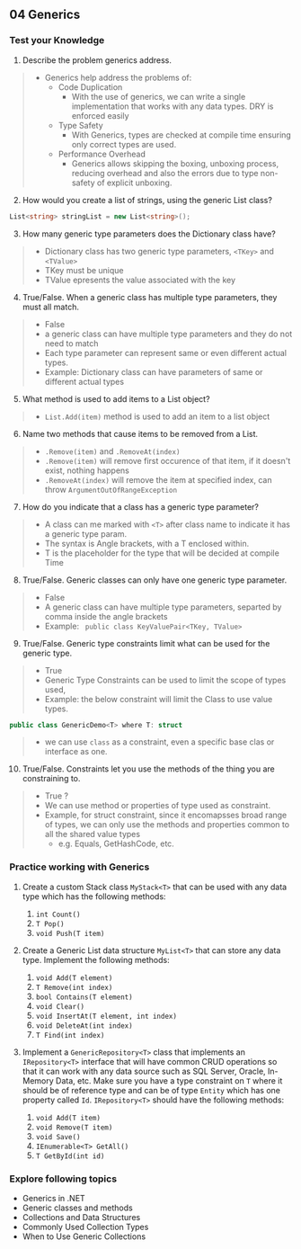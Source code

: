 ## 04 Generics

### Test your Knowledge
1. Describe the problem generics address.
> - Generics help address the problems of:
>   - Code Duplication
>     - With the use of generics, we can write a single implementation that works with any data types. DRY is enforced easily
>   - Type Safety
>     - With Generics, types are checked at compile time ensuring only correct types are used.
>   - Performance Overhead
>     - Generics allows skipping the boxing, unboxing process, reducing overhead and also the errors due to type non-safety of explicit unboxing.
>

2. How would you create a list of strings, using the generic List class?

```csharp
List<string> stringList = new List<string>();
```

3. How many generic type parameters does the Dictionary class have?
>  - Dictionary class has two generic type parameters, `<TKey>` and `<TValue>`
>  - TKey must be unique 
>  - TValue epresents the value associated with the key
>
>
4. True/False. When a generic class has multiple type parameters, they must all match.
> - False
> - a generic class can have multiple type parameters and they do not need to match
> - Each type parameter can represent same or even different actual types.
> - Example: Dictionary class  can have parameters of same or different actual types

5. What method is used to add items to a List object?
> - `List.Add(item)` method is used to add an item to a list object
>
>
6. Name two methods that cause items to be removed from a List.
> - `.Remove(item)` and `.RemoveAt(index)`
> - `.Remove(item)` will remove first occurence of that item, if it doesn't exist, nothing happens
> - `.RemoveAt(index)` will remove the item at specified index, can throw `ArgumentOutOfRangeException`
>
7. How do you indicate that a class has a generic type parameter?
> - A class can me marked with `<T>` after class name to indicate it has a generic type param.
> - The syntax is Angle brackets, with a T enclosed within.
> - T is the placeholder for the type that will be decided at compile Time
>
>
8. True/False. Generic classes can only have one generic type parameter.
> - False
> - A generic class can have multiple type parameters, separted by comma inside the angle brackets
> - Example: ``` public class KeyValuePair<TKey, TValue>```
>
>
9. True/False. Generic type constraints limit what can be used for the generic type.
> - True
> - Generic Type Constraints can be used to limit the scope of types used,
> - Example: the below constraint will limit the Class to use value types.
```csharp
public class GenericDemo<T> where T: struct
```
> - we can use `class` as a constraint, even a specific base clas or interface as one.
>
10. True/False. Constraints let you use the methods of the thing you are constraining to.
> - True ?
> - We can use method or properties of type used as constraint.
> - Example, for struct constraint, since it encomapsses broad range of types, we can only use the methods and properties common to all the shared value types
>   - e.g. Equals, GetHashCode, etc.
>


### Practice working with Generics

1. Create a custom Stack class `MyStack<T>` that can be used with any data type which has the following methods:
    1. `int Count()`
    2. `T Pop()`
    3. `void Push(T item)`

2. Create a Generic List data structure `MyList<T>` that can store any data type. Implement the following methods:
    1. `void Add(T element)`
    2. `T Remove(int index)`
    3. `bool Contains(T element)`
    4. `void Clear()`
    5. `void InsertAt(T element, int index)`
    6. `void DeleteAt(int index)`
    7. `T Find(int index)`

3. Implement a `GenericRepository<T>` class that implements an `IRepository<T>` interface that will have common CRUD operations so that it can work with any data source such as SQL Server, Oracle, In-Memory Data, etc. Make sure you have a type constraint on `T` where it should be of reference type and can be of type `Entity` which has one property called `Id`. `IRepository<T>` should have the following methods:
    1. `void Add(T item)`
    2. `void Remove(T item)`
    3. `void Save()`
    4. `IEnumerable<T> GetAll()`
    5. `T GetById(int id)`

### Explore following topics

- Generics in .NET
- Generic classes and methods
- Collections and Data Structures
- Commonly Used Collection Types
- When to Use Generic Collections
